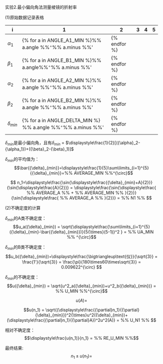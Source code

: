 实验2.最小偏向角法测量棱镜的折射率

(1)原始数据记录表格

| i    | 1    | 2    | 3    | 4    | 5    |
| ---- | ---- | ---- | ---- | ---- | ---- |
|${\alpha}_1$|{% for a in ANGLE_A1_MIN %}%% a.angle %%$^{\circ}$%% a.minus %%'|{% endfor %}
|${\beta}_1$|{% for a in ANGLE_B1_MIN %}%% a.angle%%$^{\circ}$%% a.minus %%'|{% endfor %}
|${\alpha}_2$|{% for a in ANGLE_A2_MIN %}%% a.angle %%$^{\circ}$%% a.minus %%'|{% endfor %}
|${\beta}_2$|{% for a  in ANGLE_B2_MIN %}%% a.angle %%$^{\circ}$%% a.minus %%'|{% endfor %}     
|${\delta}_{min}$|{% for a in ANGLE_DELTA_MIN %} %% a.angle %%$^{\circ}$%% a.minus %%'|{% endfor %}

${\delta}_{min}$是最小偏向角，且有${\delta}_{min}$ = $\displaystyle\frac{1}{2}[({\alpha}_2-{\alpha_1})+({\beta}_2-{\beta}_1)]$

${\delta}_{min}$的平均值为：$$\bar{{\delta}_{min}}=\displaystyle\frac{1}{5}\sum\limits_{i=1}^{5}{{\delta}_{min}}=%% AVERAGE_MIN %%^{\circ}$$

$$ n_1=\displaystyle\frac{\sin{\displaystyle\frac{{\delta}_{min}+A}{2}}}{\sin{\displaystyle\frac{A}{2}}} = \displaystyle\frac{\sin{\displaystyle\frac{ %% AVERAGE_A %% + %% AVERAGE_MIN %% }{2}}}{\sin{\displaystyle\frac{ %% AVERAGE_A %% }{2}}} = %% N1 %% $$

(2)不确定度的计算

${\delta}_{min}$的A类不确定度：
$$u_a({\delta}_{min}) = \sqrt{\displaystyle\frac{\sum\limits_{i=1}^{5}({\delta}_{min}-\bar{{\delta}_{min}})}{5{\times}(5-1)}^2 } = %% UA_MIN %% ^{\circ}$$

${\delta}_{min}$的B类不确定度：
$$u_b({\delta}_{min})=\displaystyle\frac{\bigtriangleup\text{仪}}{\sqrt{3}}
= \frac{1'}{\sqrt{3}} = \frac{\pi}{180\times60\times\sqrt{3}} = 0.009622^{\circ} $$

${\delta}_{min}$的不确定度：
$$u({\delta}_{min}) = \sqrt{u^2_a({\delta}_{min})+u^2_b({\delta}_{min})} = %% U_MIN %%^{\circ}$$

$$u(A) = %% U_A %% ^{\circ}$$

$$u(n_1) = \sqrt{(\displaystyle\frac{{\partial}n_1}{{\partial}{\delta}_{min}})^2{\times}u^2({\delta}_{min})+(\displaystyle\frac{{\partial}n_1}{{\partial}A})^2u^2(A)} = %% U_N1 %% $$

相对不确定度：
$$\displaystyle\frac{u(n_1)}{n_1} = %% RE_U_MIN %%$$

最终结果:
$${n_1}{\pm}u({n_1}) = %% RESULT_N1 %% {\pm} %% RESULT_U_N1 %% $$